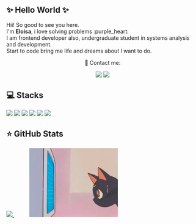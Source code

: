 
<span>

## ✨ Hello World ✨

</span>

<p>
Hii! So good to see you here. <br>
I'm  <strong>Eloisa</strong>, i  love solving problems :purple_heart:		<br>
I am frontend developer  also,  undergraduate student in systems analysis and development.<br>
Start to code bring me life and dreams about I want to do. 

<p align="center">
  💌 Contact me: 
</p>

<p align="center">
  <a href="https://www.instagram.com/elo_carateu/" alt="Instagram">
  <img src="https://img.shields.io/badge/-Instagram-DF0174?style=for-the-badge&logo=instagram&logoColor=white&link=https://www.instagram.com/keidsondesigner/"/></a>
  
  <a href="https://www.linkedin.com/in/eloisa-carateu/" alt="Linkedin">
  <img src="https://img.shields.io/badge/-Linkedin-0e76a8?style=for-the-badge&logo=Linkedin&logoColor=white&link=https://www.linkedin.com/in/keidsonroby/" /></a>
</p>  

## 💻 Stacks

<p>
 <img src="https://img.shields.io/badge/-javascript-%23F7DF1E?style=flat-square&logo=javascript&logoColor=black" height="25"/>
 <img src="https://img.shields.io/badge/typescript%20-%23007ACC.svg?&style=for-the-badge&logo=typescript&logoColor=white" height="25"/> 
 <img src="https://img.shields.io/badge/react%20-%2320232a.svg?&style=for-the-badge&logo=react&logoColor=%2361DAFB" height="25"/>
 <img src="https://img.shields.io/badge/bootstrap%20-%23563D7C.svg?&style=for-the-badge&logo=bootstrap&logoColor=white" height="25"/>
 <img src="https://img.shields.io/badge/-npm-CB3837?style=flat-square&logo=npm" height="25"/>
 <img src="https://img.shields.io/badge/-GitHub-181717?style=flat-square&logo=github" height="25"/>


</p>

## ⭐ GitHub Stats

<div>
<a href="https://github.com/ECarateu/">
<img height="180em" src="https://github-readme-stats.vercel.app/api?username=ECarateu&show_icons=true&theme=dracula&include_all_commits=true&count_private=true"/> </a>
<img  style="margin-left:40px" height="180em" src="https://github.com/ECarateu/ECarateu/blob/main/giphy.gif"/>

</div>



